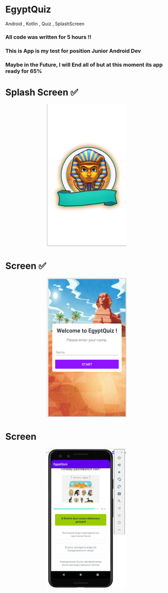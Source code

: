 # EgyptQuiz
Android , Kotlin , Quiz , SplashScreen

### All code was written for 5 hours !!
### This is App is my test for position Junior Android Dev
### Maybe in the Future, I will End all of but at this moment its app ready for 65%


# Splash Screen  ✅
<p align="center">
<img src="Screenshot/000.png" alt="drawing1" width="250">
</p>

# Screen  ✅
<p align="center">
<img src="Screenshot/001.png" alt="drawing1" width="250">
</p>

# Screen
<p align="center">
<img src="Screenshot/003.png" alt="drawing1" width="250">
</p>
